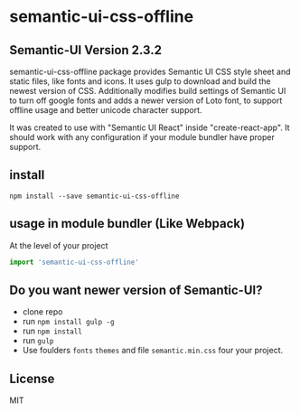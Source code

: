 # semantic-ui-css-offline
## Semantic-UI Version 2.3.2
semantic-ui-css-offline package provides Semantic UI CSS style sheet and static files, like fonts and icons.
It uses gulp to download and build the newest version of CSS. Additionally modifies build settings of Semantic UI to turn off google fonts and adds a newer version of Loto font, to support offline usage and better unicode character support.

It was created to use with "Semantic UI React" inside "create-react-app". It should work with any configuration if your module bundler have proper support.


## install

```npm install --save semantic-ui-css-offline```


## usage in module bundler (Like Webpack)

At the level of your project
```JavaScript
import 'semantic-ui-css-offline'
```


##  Do you want newer version of Semantic-UI?

* clone repo
* run ```npm install gulp -g```
* run ```npm install```
* run ```gulp```
* Use foulders ```fonts``` ```themes``` and file ```semantic.min.css``` four your project.


License
----

MIT
